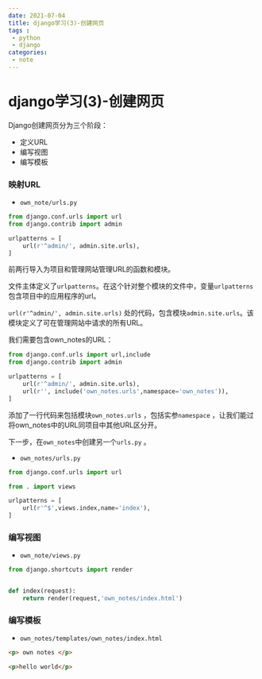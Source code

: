 ```yaml
---
date: 2021-07-04
title: django学习(3)-创建网页
tags :
 - python
 - django
categories:
 - note
---
```


# django学习(3)-创建网页

Django创建网页分为三个阶段：

* 定义URL
* 编写视图
* 编写模板



### 映射URL

* `own_note/urls.py`

```python
from django.conf.urls import url
from django.contrib import admin

urlpatterns = [
    url(r'^admin/', admin.site.urls),
]
```

前两行导入为项目和管理网站管理URL的函数和模块。

文件主体定义了`urlpatterns`。在这个针对整个模块的文件中，变量`urlpatterns`包含项目中的应用程序的url。

`url(r'^admin/', admin.site.urls)` 处的代码，包含模块`admin.site.urls`。该模块定义了可在管理网站中请求的所有URL。

我们需要包含own_notes的URL：
<!--more-->
```python
from django.conf.urls import url,include
from django.contrib import admin

urlpatterns = [
    url(r'^admin/', admin.site.urls),
    url(r'', include('own_notes.urls',namespace='own_notes')),
]
```

添加了一行代码来包括模块`own_notes.urls` ，包括实参`namespace` ，让我们能过将own_notes中的URL同项目中其他URL区分开。

下一步，在`own_notes`中创建另一个`urls.py` 。

* `own_notes/urls.py`

```python
from django.conf.urls import url

from . import views

urlpatterns = [
    url(r'^$',views.index,name='index'),
]
```



### 编写视图

* `own_note/views.py` 

```python
from django.shortcuts import render


def index(request):
    return render(request,'own_notes/index.html')
```



### 编写模板

* `own_notes/templates/own_notes/index.html`

```html
<p> own notes </p>

<p>hello world</p>
```

